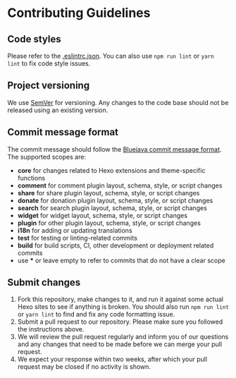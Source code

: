 # Contributing Guidelines

## Code styles

Please refer to the [.eslintrc.json](https://github.com/ppoffice/hexo-theme-icarus/blob/master/.eslintrc.json).
You can also use `npm run lint` or `yarn lint` to fix code style issues.

## Project versioning

We use [SemVer](http://semver.org/) for versioning.
Any changes to the code base should not be released using an existing version.

## Commit message format

The commit message should follow the [Bluejava commit message format](https://github.com/bluejava/git-commit-guide).
The supported scopes are:

- **core** for changes related to Hexo extensions and theme-specific functions
- **comment** for comment plugin layout, schema, style, or script changes
- **share** for share plugin layout, schema, style, or script changes
- **donate** for donation plugin layout, schema, style, or script changes
- **search** for search plugin layout, schema, style, or script changes
- **widget** for widget layout, schema, style, or script changes
- **plugin** for other plugin layout, schema, style, or script changes
- **i18n** for adding or updating translations
- **test** for testing or linting-related commits
- **build** for build scripts, CI, other development or deployment related commits
- use **\*** or leave empty to refer to commits that do not have a clear scope

## Submit changes

1. Fork this repository, make changes to it, and run it against some actual Hexo sites to see if 
anything is broken.
You should also run `npm run lint` or `yarn lint` to find and fix any code formatting issue.
2. Submit a pull request to our repository. Please make sure you followed the instructions
above.
3. We will review the pull request regularly and inform you of our questions and any changes 
that need to be made before we can merge your pull request.
4. We expect your response within two weeks, after which your pull request may be closed if
no activity is shown.
